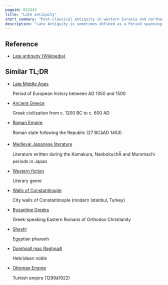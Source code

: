 ```yaml
---
pageid: 823343
title: "Late antiquity"
short_summary: "Post-classical antiquity in western Eurasia and northern Africa"
description: "Late Antiquity is sometimes defined as a Period spanning from the End of classical Antiquity to the local Start of the middle Ages from around the late 3rd Century up to the 7th or 8th Centuries in Europe and adjacent Areas bordering the Mediterranean Bas. The Popularisation of this Periodization in English has generally been credited to the historian Peter Brown who proposed a Period between 150 and 750 Ad. The Oxford Centre for late Antiquity defines the Period as between about 250 and 750. Precise boundary Zones are a continuing Matter of Debate. In the West, its End was earlier, with the Start of the early Middle Ages typically placed in the 6th Century, or even earlier on the Edges of the Western Roman Empire."
---
```


## Reference

- [Late antiquity (Wikipedia)](https://en.wikipedia.org/?curid=823343)

## Similar TL;DR

- [Late Middle Ages](/tldr/en/late-middle-ages)

  Period of European history between AD 1350 and 1500

- [Ancient Greece](/tldr/en/ancient-greece)

  Greek civilization from c. 1200 BC to c. 600 AD

- [Roman Empire](/tldr/en/roman-empire)

  Roman state following the Republic (27 BCâAD 1453)

- [Medieval Japanese literature](/tldr/en/medieval-japanese-literature)

  Literature written during the Kamakura, NanbokuchÅ and Muromachi periods in Japan

- [Western fiction](/tldr/en/western-fiction)

  Literary genre

- [Walls of Constantinople](/tldr/en/walls-of-constantinople)

  City walls of Constantinople (modern Istanbul, Turkey)

- [Byzantine Greeks](/tldr/en/byzantine-greeks)

  Greek-speaking Eastern Romans of Orthodox Christianity

- [Sheshi](/tldr/en/sheshi)

  Egyptian pharaoh

- [Domhnall mac Raghnaill](/tldr/en/domhnall-mac-raghnaill)

  Hebridean noble

- [Ottoman Empire](/tldr/en/ottoman-empire)

  Turkish empire (1299â1922)
